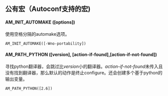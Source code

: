 ## 公有宏（Autoconf支持的宏)

#### AM_INIT_AUTOMAKE ([options])
使用空格分隔的automake选项。
```
AM_INIT_AUTOMAKE([-Wno-portability])
```

#### AM_PATH_PYTHON ([version], [action-if-found],[action-if-not-found]) 
寻找python翻译器，会跳过比*version*小的翻译器。*action-if-not-found*未传入且没有找到翻译器，那么默认的动作是终止configure。还会创建多个基于python的输出变量。
```
AM_PATH_PYTHON([2.6])
```